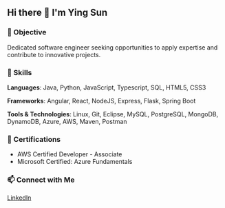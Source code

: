 ## Hi there 👋 I'm Ying Sun

### 🌟 Objective
Dedicated software engineer seeking opportunities to apply expertise and contribute to innovative projects.

### 🔧 Skills
**Languages**: Java, Python, JavaScript, Typescript, SQL, HTML5, CSS3

**Frameworks**: Angular, React, NodeJS, Express, Flask, Spring Boot

**Tools & Technologies**: Linux, Git, Eclipse, MySQL, PostgreSQL, MongoDB, DynamoDB, Azure, AWS, Maven, Postman

### 📜 Certifications
- AWS Certified Developer - Associate
- Microsoft Certified: Azure Fundamentals
### 📫 Connect with Me
[LinkedIn](https://www.linkedin.com/in/ying-jessica-sun/)

<!--
**YingCoding1/YingCoding1** is a ✨ _special_ ✨ repository because its `README.md` (this file) appears on your GitHub profile.

Here are some ideas to get you started:

- 🔭 I’m currently working on ...
- 🌱 I’m currently learning ...
- 👯 I’m looking to collaborate on ...
- 🤔 I’m looking for help with ...
- 💬 Ask me about ...
- 📫 How to reach me: ...
- 😄 Pronouns: ...
- ⚡ Fun fact: ...
-->
